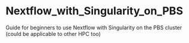# Nextflow_with_Singularity_on_PBS
Guide for beginners to use Nextflow with Singularity on the PBS cluster (could be applicable to other HPC too)
